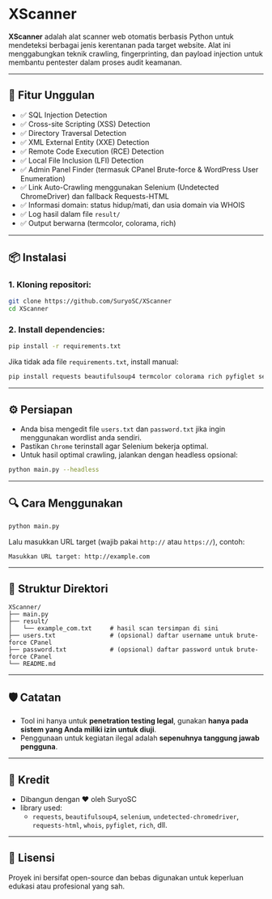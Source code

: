 # XScanner

**XScanner** adalah alat scanner web otomatis berbasis Python untuk mendeteksi berbagai jenis kerentanan pada target website. Alat ini menggabungkan teknik crawling, fingerprinting, dan payload injection untuk membantu pentester dalam proses audit keamanan.

---

## 🚀 Fitur Unggulan

- ✅ SQL Injection Detection  
- ✅ Cross-site Scripting (XSS) Detection  
- ✅ Directory Traversal Detection  
- ✅ XML External Entity (XXE) Detection  
- ✅ Remote Code Execution (RCE) Detection  
- ✅ Local File Inclusion (LFI) Detection  
- ✅ Admin Panel Finder (termasuk CPanel Brute-force & WordPress User Enumeration)  
- ✅ Link Auto-Crawling menggunakan Selenium (Undetected ChromeDriver) dan fallback Requests-HTML  
- ✅ Informasi domain: status hidup/mati, dan usia domain via WHOIS  
- ✅ Log hasil dalam file `result/`  
- ✅ Output berwarna (termcolor, colorama, rich)

---

## 📦 Instalasi

### 1. Kloning repositori:
```bash
git clone https://github.com/SuryoSC/XScanner
cd XScanner
```

### 2. Install dependencies:
```bash
pip install -r requirements.txt
```

Jika tidak ada file `requirements.txt`, install manual:
```bash
pip install requests beautifulsoup4 termcolor colorama rich pyfiglet selenium undetected-chromedriver requests-html python-whois
```

---

## ⚙️ Persiapan

- Anda bisa mengedit file `users.txt` dan `password.txt` jika ingin menggunakan wordlist anda sendiri.
- Pastikan `Chrome` terinstall agar Selenium bekerja optimal.
- Untuk hasil optimal crawling, jalankan dengan headless opsional:
```bash
python main.py --headless
```

---

## 🔍 Cara Menggunakan

```bash
python main.py
```

Lalu masukkan URL target (wajib pakai `http://` atau `https://`), contoh:

```
Masukkan URL target: http://example.com
```

---

## 📁 Struktur Direktori

```
XScanner/
├── main.py
├── result/
│   └── example_com.txt     # hasil scan tersimpan di sini
├── users.txt               # (opsional) daftar username untuk brute-force CPanel
├── password.txt            # (opsional) daftar password untuk brute-force CPanel
└── README.md
```

---

## 🛡️ Catatan

- Tool ini hanya untuk **penetration testing legal**, gunakan **hanya pada sistem yang Anda miliki izin untuk diuji**.
- Penggunaan untuk kegiatan ilegal adalah **sepenuhnya tanggung jawab pengguna**.

---

## 🙏 Kredit

- Dibangun dengan ❤️ oleh SuryoSC
- library used:
  - `requests`, `beautifulsoup4`, `selenium`, `undetected-chromedriver`, `requests-html`, `whois`, `pyfiglet`, `rich`, dll.

---

## 📜 Lisensi

Proyek ini bersifat open-source dan bebas digunakan untuk keperluan edukasi atau profesional yang sah.

